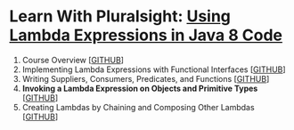# Learn With Pluralsight: [Using Lambda Expressions in Java 8 Code][url.course]

1. Course Overview [[GITHUB][branch.gh.main]]
2. Implementing Lambda Expressions with Functional Interfaces [[GITHUB][branch.gh.p2]]
3. Writing Suppliers, Consumers, Predicates, and Functions [[GITHUB][branch.gh.p3]]
4. **Invoking a Lambda Expression on Objects and Primitive Types** [[GITHUB][branch.gh.p4]]
5. Creating Lambdas by Chaining and Composing Other Lambdas [[GITHUB][branch.gh.p5]]

[url.course]: https://app.pluralsight.com/library/courses/lambda-expressions-java-code
[branch.gh.main]: https://github.com/reinielfc/lrn-ps-java8-lambda-expressions/tree/main
[branch.gh.p2]: https://github.com/reinielfc/lrn-ps-java8-lambda-expressions/tree/2-ImplementingLambdaExpressionsWithFunctionalInterfaces
[branch.gh.p3]: https://github.com/reinielfc/lrn-ps-java8-lambda-expressions/tree/3-WritingSuppliersConsumersPredicatesAndFunctions
[branch.gh.p4]: https://github.com/reinielfc/lrn-ps-java8-lambda-expressions/tree/4-InvokingALambdaExpressionOnObjectsAndPrimitiveTypes
[branch.gh.p5]: https://github.com/reinielfc/lrn-ps-java8-lambda-expressions/tree/5-CreatingLambdasByChainingAndComposingOtherLambdas
